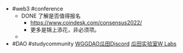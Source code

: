 - #web3 #conference
	- DONE 了解是否值得报名
		- https://www.coindesk.com/consensus2022/
		- 更多是锦上添花，非必须项。
	-
- #DAO #studycommunity 
  [WGGDAO瓜田Discord](https://discord.com/channels/937958330855477258/970886928729780234)
  [瓜田实验室W Labs](https://twitter.com/GuaTianGuaTian)